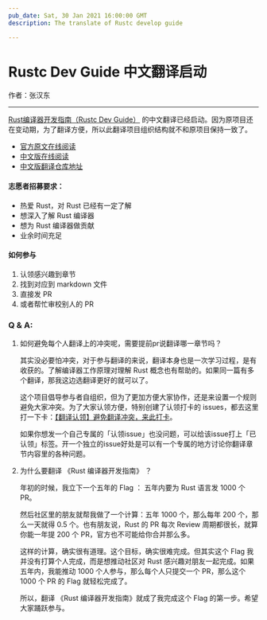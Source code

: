 ```yaml
---
pub_date: Sat, 30 Jan 2021 16:00:00 GMT
description: The translate of Rustc develop guide

---
```


# Rustc Dev Guide 中文翻译启动

作者：张汉东

---

[Rust编译器开发指南（Rustc Dev Guide）](https://github.com/rust-lang/rustc-dev-guide) 的中文翻译已经启动。因为原项目还在变动期，为了翻译方便，所以此翻译项目组织结构就不和原项目保持一致了。

- [官方原文在线阅读](https://rustc-dev-guide.rust-lang.org/)
- [中文版在线阅读](https://rustcrustc.github.io/rustc-dev-guide-zh/)
- [中文版翻译仓库地址](https://github.com/RustcRustc/rustc-dev-guide-zh)

#### 志愿者招募要求：

- 热爱 Rust，对 Rust 已经有一定了解
- 想深入了解 Rust 编译器
- 想为 Rust 编译器做贡献
- 业余时间充足

#### 如何参与

1. 认领感兴趣到章节
2. 找到对应到 markdown 文件
3. 直接发 PR
4. 或者帮忙审校别人的 PR

### Q & A:

1. 如何避免每个人翻译上的冲突呢，需要提前pr说翻译哪一章节吗？

    其实没必要怕冲突，对于参与翻译的来说，翻译本身也是一次学习过程，是有收获的。了解编译器工作原理对理解 Rust 概念也有帮助的。如果同一篇有多个翻译，那我这边选翻译更好的就可以了。

    这个项目倡导参与者自组织，但为了更加方便大家协作，还是来设置一个规则避免大家冲突。为了大家认领方便，特别创建了认领打卡的 issues，都去这里打一下卡：[【翻译认领】避免翻译冲突，来此打卡](https://github.com/RustcRustc/rustc-dev-guide-zh/issues/1)。

    如果你想发一个自己专属的「认领issue」也没问题，可以给该issue打上「已认领」标签。开一个独立的issue好处是可以有一个专属的地方讨论你翻译章节内容里的各种问题。

2. 为什么要翻译 《Rust 编译器开发指南》  ？

    年初的时候，我立下一个五年的 Flag ： 五年内要为 Rust 语言发 1000 个 PR。
    
    然后社区里的朋友就帮我做了一个计算：五年 1000 个，那么每年 200 个，那么一天就得 0.5 个。也有朋友说，Rust 的 PR 每次 Review 周期都很长，就算你能一年提 200 个 PR，官方也不可能给你合并那么多。

    这样的计算，确实很有道理。这个目标，确实很难完成。但其实这个 Flag 我并没有打算个人完成，而是想推动社区对 Rust 感兴趣对朋友一起完成。如果五年内，我能推动 1000 个人参与，那么每个人只提交一个 PR，那么这个 1000 个 PR 的 Flag 就轻松完成了。

    所以，翻译 《Rust 编译器开发指南》就成了我完成这个 Flag 的第一步。希望大家踊跃参与。
